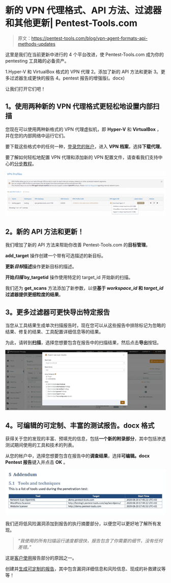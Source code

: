 # 新的 VPN 代理格式、API 方法、过滤器和其他更新| Pentest-Tools.com

> 原文：<https://pentest-tools.com/blog/vpn-agent-formats-api-methods-updates>

这里是我们在当前更新中进行的 4 个平台改进，使 Pentest-Tools.com 成为你的 pentesting 工具箱的必备资产。

1.Hyper-V 和 VirtualBox 格式的 VPN 代理
2。添加了新的 API 方法和更新
3。更多过滤器生成更快的报告
4。pentest 报告的增强版(。docx)

让我们打开它们吧！

## **1。使用两种新的 VPN 代理格式**更轻松地设置内部扫描

您现在可以使用两种新格式的 VPN 代理虚拟机，即 **Hyper-V** 和 **VirtualBox** ，并在您的内部网络中运行它们。

要下载这些格式中的任何一种，[登录您的账户](https://pentest-tools.com/login)，进入 **VPN 档案**，选择**下载代理**。

要了解如何轻松地配置 VPN 代理和添加新的 VPN 配置文件，请查看我们支持中心的[分步教程](https://support.pentest-tools.com/en/vpn-profiles/internal-network-scan-vpn-agent)。

![VPN Agent new formats](img/08e3c71f96fe27e03432f01d94446c03.png)

## **2。新的 API 方法和更新！**

我们增加了新的 API 方法来帮助你改善 Pentest-Tools.com 的**目标管理**。

**add_target** 操作创建一个带有可选描述的新目标。

**更新*目标*描述**操作更新目标的描述。

**开始*扫描* by_targetid** 操作使用特定的 target_id 开始新的扫描。

我们还为 **get_scans** 方法添加了新参数，以便**基于 *workspace_id* 和 *target_id* 过滤器提供更细粒度的结果**。

## **3。更多过滤器可更快导出特定报告**

当您从工具结果生成单次扫描报告时，现在您可以从这些报告中排除标记为忽略的结果、修复的结果、工具配置详细信息等的结果。

为此，请转到**扫描**，选择您想要包含在报告中的扫描结果，然后点击**导出**按钮。

![reports filers](img/96f78ab2fbc724d88a89a8f7fe6f94fe.png)

## **4。可编辑的可定制、丰富的测试报告。docx 格式**

获得关于您的发现的丰富、预填充的信息，包括**一个新的附录部分**，其中包括渗透测试期间使用的工具和技术的列表。

从您的帐户中，选择您想要包含在报告中的**调查结果**，选择**可编辑。docx Pentest 报告**键入并点击 **OK** 。

![Addendum section pentest report](img/47b4a6130c728215bca628717991211d.png)

我们还将低风险漏洞添加到报告的执行摘要部分，以便您可以更好地了解所有发现。

> *“我使用的所有扫描运行速度都很快，报告包含了你需要的细节，没有任何差错。”*

这是[客户使用](https://pentest-tools.com/reviews)报告部分的原因之一。

创建并[生成可定制的报告](https://support.pentest-tools.com/en/vulnerability-management-and-reporting/editable-reports)，其中包含漏洞详细信息和风险信息、现成的补救建议等等！